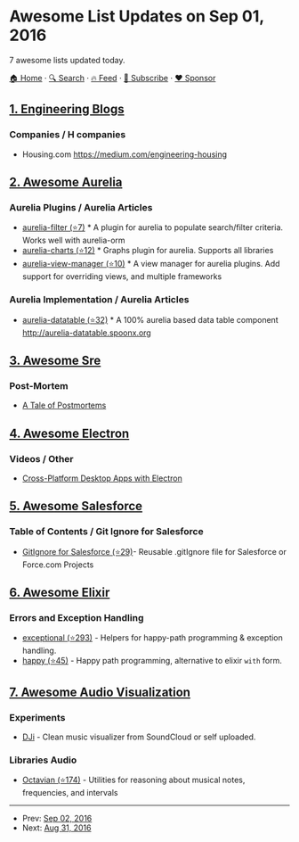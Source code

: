 # Awesome List Updates on Sep 01, 2016

7 awesome lists updated today.

[🏠 Home](/README.md) · [🔍 Search](https://www.trackawesomelist.com/search/) · [🔥 Feed](https://www.trackawesomelist.com/rss.xml) · [📮 Subscribe](https://trackawesomelist.us17.list-manage.com/subscribe?u=d2f0117aa829c83a63ec63c2f&id=36a103854c) · [❤️  Sponsor](https://github.com/sponsors/theowenyoung)



## [1. Engineering Blogs](/content/kilimchoi/engineering-blogs/README.md)

### Companies / H companies

*   Housing.com <https://medium.com/engineering-housing>

## [2. Awesome Aurelia](/content/aurelia-contrib/awesome-aurelia/README.md)

### Aurelia Plugins / Aurelia Articles

*   [aurelia-filter (⭐7)](https://github.com/SpoonX/aurelia-filter) \* A plugin for aurelia to populate search/filter criteria. Works well with aurelia-orm
*   [aurelia-charts (⭐12)](https://github.com/SpoonX/aurelia-charts) \* Graphs plugin for aurelia. Supports all libraries
*   [aurelia-view-manager (⭐10)](https://github.com/SpoonX/aurelia-view-manager) \* A view manager for aurelia plugins. Add support for overriding views, and multiple frameworks

### Aurelia Implementation / Aurelia Articles

*   [aurelia-datatable (⭐32)](https://github.com/SpoonX/aurelia-datatable) \* A 100% aurelia based data table component <http://aurelia-datatable.spoonx.org>

## [3. Awesome Sre](/content/dastergon/awesome-sre/README.md)

### Post-Mortem

*   [A Tale of Postmortems](https://blog.box.com/blog/a-tale-of-postmortems/)

## [4. Awesome Electron](/content/sindresorhus/awesome-electron/README.md)

### Videos / Other

*   [Cross-Platform Desktop Apps with Electron](https://www.youtube.com/watch?v=9xX_G0l5jLU)

## [5. Awesome Salesforce](/content/mailtoharshit/awesome-salesforce/README.md)

### Table of Contents / Git Ignore for Salesforce

*   [GitIgnore for Salesforce  (⭐29)](https://github.com/mailtoharshit/gitignore)- Reusable .gitIgnore file for Salesforce or Force.com Projects

## [6. Awesome Elixir](/content/h4cc/awesome-elixir/README.md)

### Errors and Exception Handling

*   [exceptional (⭐293)](https://github.com/expede/exceptional) - Helpers for happy-path programming & exception handling.
*   [happy (⭐45)](https://github.com/vic/happy) - Happy path programming, alternative to elixir `with` form.

## [7. Awesome Audio Visualization](/content/willianjusten/awesome-audio-visualization/README.md)

### Experiments

*   [DJi](http://jieverson.com/DJi/) - Clean music visualizer from SoundCloud or self uploaded.

### Libraries Audio

*   [Octavian (⭐174)](https://github.com/stevekinney/octavian) - Utilities for reasoning about musical notes, frequencies, and intervals

---

- Prev: [Sep 02, 2016](/content/2016/09/02/README.md)
- Next: [Aug 31, 2016](/content/2016/08/31/README.md)